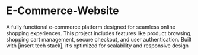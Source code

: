 # E-Commerce-Website
A fully functional e-commerce platform designed for seamless online shopping experiences. This project includes features like product browsing, shopping cart management, secure checkout, and user authentication. Built with [insert tech stack], it’s optimized for scalability and responsive design
